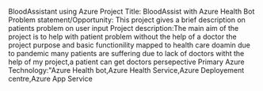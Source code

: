 BloodAssistant using Azure
Project Title: BloodAssist with Azure Health Bot
Problem statement/Opportunity: This project gives a brief description on patients problem on user input
Project description:The main aim of the project is to help with patient problem without the help of a doctor the project purpose and basic functionility mapped to health care doamin due to pandemic many patients are suffering due to lack of doctors witht the help of my project,a patient can get doctors persepective
Primary Azure Technology:"Azure Health bot,Azure Health Service,Azure Deployement centre,Azure App Service
